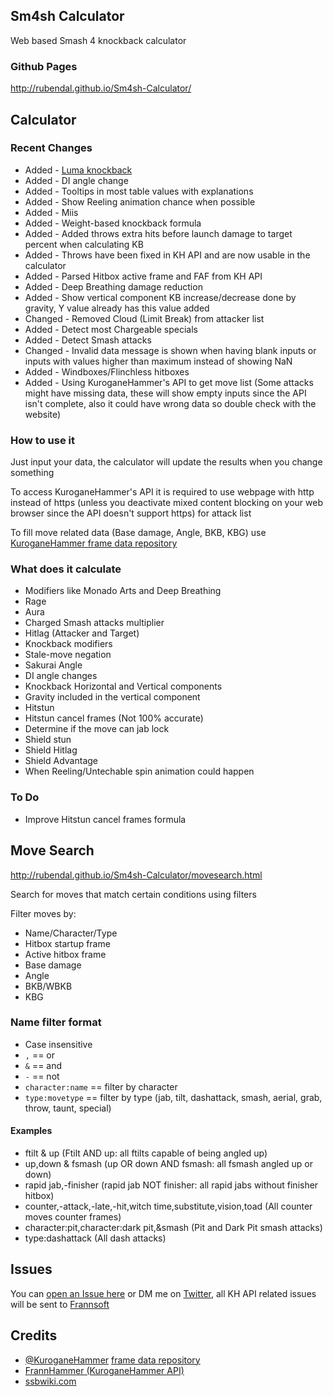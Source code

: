 ## Sm4sh Calculator
Web based Smash 4 knockback calculator

### Github Pages
http://rubendal.github.io/Sm4sh-Calculator/

## Calculator

### Recent Changes
* Added - [Luma knockback](https://twitter.com/LettuceUdon/status/755101541405556736)
* Added - DI angle change
* Added - Tooltips in most table values with explanations
* Added - Show Reeling animation chance when possible
* Added - Miis
* Added - Weight-based knockback formula
* Added - Added throws extra hits before launch damage to target percent when calculating KB
* Added - Throws have been fixed in KH API and are now usable in the calculator
* Added - Parsed Hitbox active frame and FAF from KH API
* Added - Deep Breathing damage reduction
* Added - Show vertical component KB increase/decrease done by gravity, Y value already has this value added
* Changed - Removed Cloud (Limit Break) from attacker list
* Added - Detect most Chargeable specials
* Added - Detect Smash attacks
* Changed - Invalid data message is shown when having blank inputs or inputs with values higher than maximum instead of showing NaN
* Added - Windboxes/Flinchless hitboxes
* Added - Using KuroganeHammer's API to get move list (Some attacks might have missing data, these will show empty inputs since the API isn't complete, also it could have wrong data so double check with the website)

### How to use it
Just input your data, the calculator will update the results when you change something

To access KuroganeHammer's API it is required to use webpage with http instead of https (unless you deactivate mixed content blocking on your web browser since the API doesn't support https) for attack list

To fill move related data (Base damage, Angle, BKB, KBG) use [KuroganeHammer frame data repository](http://kuroganehammer.com/Smash4)

### What does it calculate
* Modifiers like Monado Arts and Deep Breathing
* Rage
* Aura
* Charged Smash attacks multiplier
* Hitlag (Attacker and Target)
* Knockback modifiers
* Stale-move negation
* Sakurai Angle
* DI angle changes
* Knockback Horizontal and Vertical components
* Gravity included in the vertical component
* Hitstun
* Hitstun cancel frames (Not 100% accurate)
* Determine if the move can jab lock
* Shield stun
* Shield Hitlag
* Shield Advantage
* When Reeling/Untechable spin animation could happen

### To Do
* Improve Hitstun cancel frames formula

## Move Search
http://rubendal.github.io/Sm4sh-Calculator/movesearch.html

Search for moves that match certain conditions using filters

Filter moves by:
* Name/Character/Type
* Hitbox startup frame
* Active hitbox frame
* Base damage
* Angle
* BKB/WBKB
* KBG

### Name filter format
* Case insensitive
* `,` == or
* `&` == and
* `-` == not
* `character:name` == filter by character
* `type:movetype` == filter by type (jab, tilt, dashattack, smash, aerial, grab, throw, taunt, special)


#### Examples
* ftilt & up (Ftilt AND up: all ftilts capable of being angled up)
* up,down & fsmash (up OR down AND fsmash: all fsmash angled up or down)
* rapid jab,-finisher (rapid jab NOT finisher: all rapid jabs without finisher hitbox)
* counter,-attack,-late,-hit,witch time,substitute,vision,toad (All counter moves counter frames)
* character:pit,character:dark pit,&smash (Pit and Dark Pit smash attacks)
* type:dashattack (All dash attacks)


## Issues
You can [open an Issue here](https://github.com/rubendal/Sm4sh-Calculator-Web/issues) or DM me on [Twitter](https://twitter.com/Ruben_DAL), all KH API related issues will be sent to [Frannsoft](https://github.com/Frannsoft/FrannHammer)

## Credits
* [@KuroganeHammer](https://twitter.com/KuroganeHammer) [frame data repository](http://kuroganehammer.com/Smash4)
* [FrannHammer (KuroganeHammer API)](https://github.com/Frannsoft/FrannHammer)
* [ssbwiki.com](http://www.ssbwiki.com)
